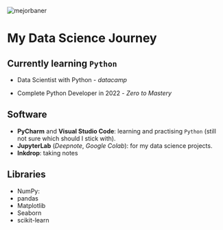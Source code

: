 ![mejorbaner](https://user-images.githubusercontent.com/106767807/171733402-2f997c5d-6137-41d4-9809-b92d11cbfc06.PNG)

# My Data Science Journey

## Currently learning `Python`

* Data Scientist with Python - _datacamp_ 

* Complete Python Developer in 2022 - _Zero to Mastery_ 

## Software
* **PyCharm** and **Visual Studio Code**: learning and practising `Python` (still not sure which should I stick with).
* **JupyterLab** (_Deepnote_, _Google Colab_): for my data science projects.
* **Inkdrop**: taking notes

## Libraries

* NumPy:
* pandas
* Matplotlib
* Seaborn
* scikit-learn



